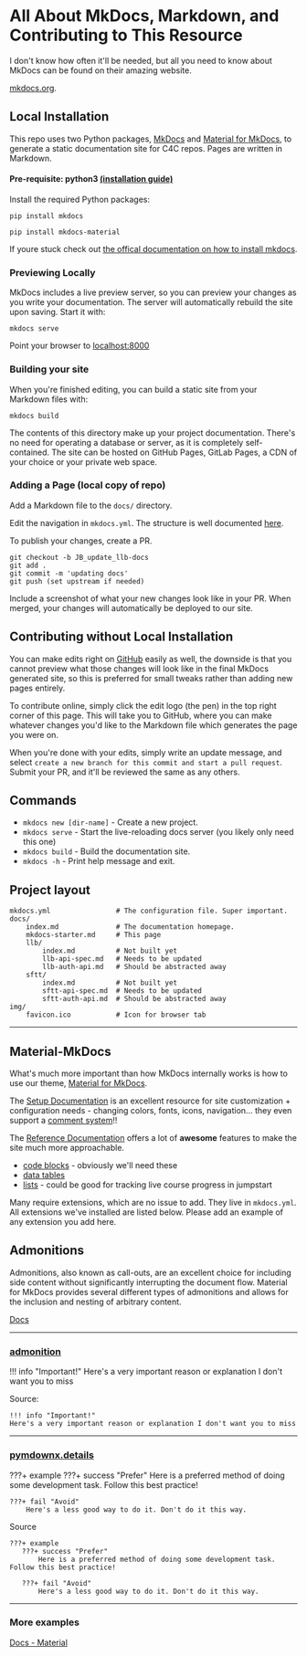 # All About MkDocs, Markdown, and Contributing to This Resource

I don't know how often it'll be needed, but all you need to know about MkDocs can be found on their amazing website. 
  
[mkdocs.org](https://www.mkdocs.org).

## Local Installation

This repo uses two Python packages, [MkDocs](https://www.mkdocs.org/) and [Material for MkDocs](https://squidfunk.github.io/mkdocs-material/getting-started/), to generate a static documentation site for C4C repos. Pages are written in Markdown.

#### Pre-requisite: python3 [(installation guide)](https://realpython.com/installing-python/)

Install the required Python packages: 

```
pip install mkdocs

pip install mkdocs-material
```

If youre stuck check out [the offical documentation on how to install mkdocs](https://www.mkdocs.org/#installation).

### Previewing Locally

MkDocs includes a live preview server, so you can preview your changes as you write your documentation. The server will automatically rebuild the site upon saving. Start it with: 
```
mkdocs serve
```

Point your browser to [localhost:8000](http://localhost:8000/)

### Building your site
When you're finished editing, you can build a static site from your Markdown files with:
```
mkdocs build
```

The contents of this directory make up your project documentation. There's no need for operating a database or server, as it is completely self-contained. The site can be hosted on GitHub Pages, GitLab Pages, a CDN of your choice or your private web space.

### Adding a Page (local copy of repo)

Add a Markdown file to the `docs/` directory. 

Edit the navigation in `mkdocs.yml`. The structure is well documented [here](https://code-4-community.github.io/c4c-dev-docs/). 

To publish your changes, create a PR. 

```
git checkout -b JB_update_llb-docs
git add .
git commit -m 'updating docs'
git push (set upstream if needed)
```

Include a screenshot of what your new changes look like in your PR. When merged, your changes will automatically be deployed to our site. 

## Contributing without Local Installation

You can make edits right on [GitHub](https://code-4-community.github.io/c4c-dev-docs/) easily as well, the downside is that you cannot preview what those changes will look like in the final MkDocs generated site, so this is preferred for small tweaks rather than adding new pages entirely. 

To contribute online, simply click the edit logo (the pen) in the top right corner of this page. This will take you to GitHub, where you can make whatever changes you'd like to the Markdown file which generates the page you were on. 

When you're done with your edits, simply write an update message, and select `create a new branch for this commit and start a pull request`. Submit your PR, and it'll be reviewed the same as any others.  



## Commands

* `mkdocs new [dir-name]` - Create a new project.
* `mkdocs serve` - Start the live-reloading docs server (you likely only need this one)
* `mkdocs build` - Build the documentation site.
* `mkdocs -h` - Print help message and exit.

## Project layout

    mkdocs.yml                # The configuration file. Super important. 
    docs/
        index.md              # The documentation homepage.
        mkdocs-starter.md     # This page
        llb/
            index.md          # Not built yet
            llb-api-spec.md   # Needs to be updated
            llb-auth-api.md   # Should be abstracted away
        sftt/
            index.md          # Not built yet
            sftt-api-spec.md  # Needs to be updated
            sftt-auth-api.md  # Should be abstracted away
    img/
        favicon.ico           # Icon for browser tab
---

## Material-MkDocs

What's much more important than how MkDocs internally works is how to use our theme, [Material for MkDocs](https://squidfunk.github.io/mkdocs-material/). 

The [Setup Documentation](https://squidfunk.github.io/mkdocs-material/setup/changing-the-colors/) is an excellent resource for site customization + configuration needs - changing colors, fonts, icons, navigation... they even support a [comment system](https://squidfunk.github.io/mkdocs-material/setup/adding-a-comment-system/)!!

The [Reference Documentation](https://squidfunk.github.io/mkdocs-material/reference/admonitions/) offers a lot of **awesome** features to make the site much more approachable. 

- [code blocks](https://squidfunk.github.io/mkdocs-material/reference/code-blocks/) - obviously we'll need these 
- [data tables](https://squidfunk.github.io/mkdocs-material/reference/data-tables/)
- [lists](https://squidfunk.github.io/mkdocs-material/reference/lists/) - could be good for tracking live course progress in jumpstart

Many require extensions, which are no issue to add. They live in `mkdocs.yml`. All extensions we've installed are listed below. Please add an example of any extension you add here. 

## Admonitions

Admonitions, also known as call-outs, are an excellent choice for including side content without significantly interrupting the document flow. Material for MkDocs provides several different types of admonitions and allows for the inclusion and nesting of arbitrary content.

[Docs](https://squidfunk.github.io/mkdocs-material/reference/admonitions/)

---

### [admonition](https://python-markdown.github.io/extensions/admonition/)

!!! info "Important!"
Here's a very important reason or explanation I don't want you to miss

Source: 
```
!!! info "Important!"
Here's a very important reason or explanation I don't want you to miss
```
---

### [pymdownx.details](https://facelessuser.github.io/pymdown-extensions/extensions/details/)

???+ example
    ???+ success "Prefer"
        Here is a preferred method of doing some development task. Follow this best practice!
        
    ???+ fail "Avoid"
        Here's a less good way to do it. Don't do it this way. 
        
Source
```
???+ example
   ???+ success "Prefer"
       Here is a preferred method of doing some development task. Follow this best practice!
       
   ???+ fail "Avoid"
       Here's a less good way to do it. Don't do it this way. 
```
        
---

### More examples

[Docs - Material](https://squidfunk.github.io/mkdocs-material/reference/admonitions/)